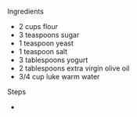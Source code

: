 Ingredients

- 2 cups flour
- 3 teaspoons sugar
- 1 teaspoon yeast
- 1 teaspoon salt
- 3 tablespoons yogurt
- 2 tablespoons extra virgin olive oil
- 3/4 cup luke warm water

Steps

- 
